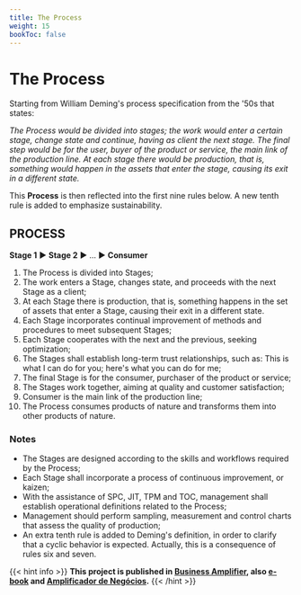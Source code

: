 ```yaml
---
title: The Process
weight: 15
bookToc: false
---
```

# The Process

Starting from William Deming's process specification from the '50s that states:

*The Process would be divided into stages; the work would enter a certain stage, change state and continue, having as client the next stage. The final step would be for the user, buyer of the product or service, the main link of the production line. At each stage there would be production, that is, something would happen in the assets that enter the stage, causing its exit in a different state.*

This **Process** is then reflected into the first nine rules below. A new tenth rule is added to emphasize sustainability.

## PROCESS

**Stage 1** ► **Stage 2** ► ... ► **Consumer**

1. The Process is divided into Stages;
2. The work enters a Stage, changes state, and proceeds with the next Stage as a client;
3. At each Stage there is production, that is, something happens in the set of assets that enter a Stage, causing their exit in a different state.
4. Each Stage incorporates continual improvement of methods and procedures to meet subsequent Stages;
5. Each Stage cooperates with the next and the previous, seeking optimization;
6. The Stages shall establish long-term trust relationships, such as: This is what I can do for you; here's what you can do for me;
7. The final Stage is for the consumer, purchaser of the product or service;
8. The Stages work together, aiming at quality and customer satisfaction;
9. Consumer is the main link of the production line;
10. The Process consumes products of nature and transforms them into other products of nature.

### Notes

- The Stages are designed according to the skills and workflows required by the Process;
- Each Stage shall incorporate a process of continuous improvement, or kaizen;
- With the assistance of SPC, JIT, TPM and TOC, management shall establish operational definitions related to the Process;
- Management should perform sampling, measurement and control charts that assess the quality of production;
- An extra tenth rule is added to Deming's definition, in order to clarify that a cyclic behavior is expected. Actually, this is a consequence of rules six and seven.

{{< hint info >}}
**This project is published in [Business Amplifier](https://www.amazon.com/Business-Amplifier-M-Sc-Motta-Lopes/dp/B083XGK14Q), also [e-book](https://www.amazon.com/Business-Amplifier-Jose-Motta-Lopes-ebook-dp-B086L6V6QY/dp/B086L6V6QY/) and [Amplificador de Negócios](https://www.amazon.com/M-Sc-Jose-Motta-Lopes/dp/8592301009).**
{{< /hint >}}
